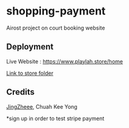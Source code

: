 # shopping-payment
Airost project on court booking website 

## Deployment
Live Website : https://www.playlah.store/home


[Link to store folder ](https://github.com/zeminlai/store)

## Credits
[JingZheee](https://github.com/JingZheee), 
Chuah Kee Yong

*sign up in order to test stripe payment
